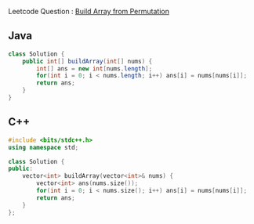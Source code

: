 Leetcode Question : [Build Array from Permutation](https://leetcode.com/problems/build-array-from-permutation/)

## Java

```java
class Solution {
    public int[] buildArray(int[] nums) {
        int[] ans = new int[nums.length];
        for(int i = 0; i < nums.length; i++) ans[i] = nums[nums[i]];
        return ans;
    }
}
```

## C++


```cpp
#include <bits/stdc++.h>
using namespace std;

class Solution {
public:
    vector<int> buildArray(vector<int>& nums) {
        vector<int> ans(nums.size());
        for(int i = 0; i < nums.size(); i++) ans[i] = nums[nums[i]];
        return ans;
    }
};
```
